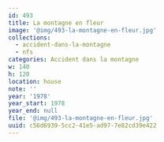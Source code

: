 ```yaml
---
id: 493
title: La montagne en fleur
image: '@img/493-la-montagne-en-fleur.jpg'
collections:
  - accident-dans-la-montagne
  - nfs
categories: Accident dans la montagne
w: 140
h: 120
location: house
note: ''
year: '1978'
year_start: 1978
year_end: null
file: '@img/493-la-montagne-en-fleur.jpg'
uuid: c56d6939-5cc2-41e5-ad97-7e82cd39e422
---
```


